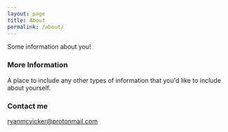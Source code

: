 ```yaml
---
layout: page
title: About
permalink: /about/
---
```


Some information about you!

### More Information

A place to include any other types of information that you'd like to include about yourself.

### Contact me

[ryanmcvicker@protonmail.com](mailto:ryanmcvicker@protonmail.com)
